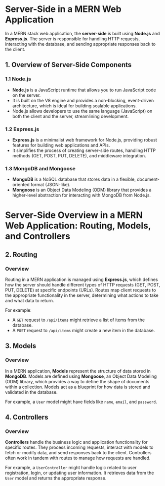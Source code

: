 # Server-Side in a MERN Web Application

In a MERN stack web application, the **server-side** is built using **Node.js** and **Express.js**. The server is responsible for handling HTTP requests, interacting with the database, and sending appropriate responses back to the client.

## 1. **Overview of Server-Side Components**

### 1.1 **Node.js**
- **Node.js** is a JavaScript runtime that allows you to run JavaScript code on the server. 
- It is built on the V8 engine and provides a non-blocking, event-driven architecture, which is ideal for building scalable applications.
- Node.js allows developers to use the same language (JavaScript) on both the client and the server, streamlining development.

### 1.2 **Express.js**
- **Express.js** is a minimalist web framework for Node.js, providing robust features for building web applications and APIs.
- It simplifies the process of creating server-side routes, handling HTTP methods (GET, POST, PUT, DELETE), and middleware integration.

### 1.3 **MongoDB and Mongoose**
- **MongoDB** is a NoSQL database that stores data in a flexible, document-oriented format (JSON-like).
- **Mongoose** is an Object Data Modeling (ODM) library that provides a higher-level abstraction for interacting with MongoDB from Node.js.

# Server-Side Overview in a MERN Web Application: Routing, Models, and Controllers

## 2. **Routing**

### Overview
Routing in a MERN application is managed using **Express.js**, which defines how the server should handle different types of HTTP requests (GET, POST, PUT, DELETE) at specific endpoints (URLs). Routes map client requests to the appropriate functionality in the server, determining what actions to take and what data to return.

For example:
- A `GET` request to `/api/items` might retrieve a list of items from the database.
- A `POST` request to `/api/items` might create a new item in the database.

## 3. **Models**

### Overview
In a MERN application, **Models** represent the structure of data stored in **MongoDB**. Models are defined using **Mongoose**, an Object Data Modeling (ODM) library, which provides a way to define the shape of documents within a collection. Models act as a blueprint for how data is stored and validated in the database.

For example, a `User` model might have fields like `name`, `email`, and `password`.

## 4. **Controllers**

### Overview
**Controllers** handle the business logic and application functionality for specific routes. They process incoming requests, interact with models to fetch or modify data, and send responses back to the client. Controllers often work in tandem with routes to manage how requests are handled.

For example, a `UserController` might handle logic related to user registration, login, or updating user information. It retrieves data from the `User` model and returns the appropriate response.
